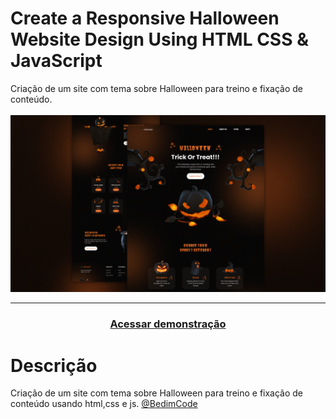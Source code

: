 # Create a Responsive Halloween Website Design Using HTML CSS & JavaScript 
 
 Criação de um site com tema sobre Halloween para treino e fixação de conteúdo.
 <br><br>
<img src="./design/preview.png" alt="Logo" width="800">

---
<h3 align="center">
  <a href="https://matheusmanuel.github.io/responsive-halloween-website/">Acessar demonstração</a>
</h3>

# Descrição
Criação de um site com tema sobre Halloween para treino e fixação de conteúdo usando html,css e js. [@BedimCode](https://www.youtube.com/c/Bedimcode)
